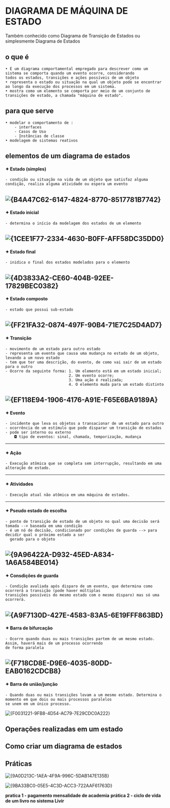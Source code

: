 # DIAGRAMA DE MÁQUINA DE ESTADO
Também conhecido como Diagrama de Transição de Estados ou simplesmente Diagrama de Estados
## o que é
    • É um diagrama comportamental empregado para descrever como um sistema se comporta quando um evento ocorre, considerando 
    todos os estados, transições e ações possíveis de um objeto
    • representa o estado ou situação na qual um objeto pode se encontrar ao longo da execução dos processos em um sistema.
    • mostra como um elemento se comporta por meio de um conjunto de transições de estado, a chamada "máquina de estado".
## para que serve
    • modelar o comportamento de :
        - interfaces
        - Casos de Uso
        - Instâncias de classe
    • modelagem de sistemas reativos
## elementos de um diagrama de estados
#### ✦ Estado (simples)
    - condição ou situação na vida de um objeto que satisfaz alguma condição, realiza alguma atividade ou espera um evento
![{B4A47C62-6147-4824-8770-8517781B7742}](https://github.com/user-attachments/assets/975aaead-d1ea-4afc-8749-bc7ba8bca9ff)
---
#### ✦ Estado inicial
    - determina o início da modelagem dos estados de um elemento
![{1CEE1F77-2334-4630-B0FF-AFF58DC35DD0}](https://github.com/user-attachments/assets/2ed5a92e-215b-4fbf-a99d-16f80d1288c4)
---
#### ✦ Estado final
    - inidica o final dos estados modelados para o elemento
![{4D3833A2-CE60-404B-92EE-17829BEC0382}](https://github.com/user-attachments/assets/d7f1bc05-ad27-42bf-98ef-370dc97cb7fe)
---
#### ✦ Estado composto
    - estado que possui sub-estado
![{FF21FA32-0874-497F-90B4-71E7C25D4AD7}](https://github.com/user-attachments/assets/71833e82-e194-49ff-a286-779730a6bfea)
---
#### ✦ Transição
    - movimento de um estado para outro estado
    - representa um evento que causa uma mudança no estado de um objeto, levando a um novo estado
    - tem que ter uma descrição, do evento, de como vai sair de um estado para o outro
    - Ocorre da seguinte forma: 1. Um elemento está em um estado inicial; 
                                2. Um evento ocorre;
                                3. Uma ação é realizada;
                                4. O elemento muda para um estado distinto
![{EF118E94-1906-4176-A91E-F65E6BA9189A}](https://github.com/user-attachments/assets/2996bd3c-74cd-455c-a055-0a6db044ce81)
---
#### ✦ Evento
    - incidente que leva os objetos a transacionar de um estado para outro
    - ocorrência de um estímulo que pode disparar um transição de estados
    - pode ser interno ou externo
        ◘ tipo de eventos: sinal, chamada, temporização, mudança
---
#### ✦ Ação
    - Execução atômica que se completa sem interrupção, resultando em uma alteração de estado.
---
#### ✦ Atividades
    - Execução atual não atômica em uma máquina de estados.
--- 
#### ✦ Pseudo estado de escolha
    - ponto de transição de estado de um objeto no qual uma decisão será tomada --> baseada em uma condição
    - é um nó de decisão, condicionado por condições de guarda --> para decidir qual o próximo estado a ser
      gerado para o objeto
![{9A96422A-D932-45ED-A834-1A6A584BE014}](https://github.com/user-attachments/assets/d4d06f5f-7353-4654-9946-c5d8245400f0)
---
#### ✦ Consdições de guarda
    - Condição avaliada após disparo de um evento, que determina como ocorrerá a transição (pode haver múltiplas
    transições possíveis do mesmo estado com o mesmo disparo) mas só uma ocorrerá.
![{A9F7130D-427E-4583-83A5-6E19FFF863BD}](https://github.com/user-attachments/assets/be2fda90-3a84-4ecf-96eb-5ce2c3e930f9)
---
#### ✦ Barra de bifurcação
    - Ocorre quando duas ou mais transições partem de um mesmo estado. Assim, haverá mais de um processo ocorrendo 
    de forma paralela
![{F718CD8E-D9E6-4035-80DD-EAB0162CDCB8}](https://github.com/user-attachments/assets/24e633b7-3e40-46d5-ae36-f88654608967)
---
#### ✦ Barra de união/junção
    - Quando duas ou mais transições levam a um mesmo estado. Determina o momento em que dois ou mais processos paralelos
    se unem em um único processo.
![{F0031221-9FB8-4D54-AC79-7E29CDC0A222}](https://github.com/user-attachments/assets/6af09a1e-9512-4475-b3a4-1c0695609b5a)

## Operações realizadas em um estado
## Como criar um diagrama de estados
## Práticas
![{9A0D213C-1AEA-4F9A-996C-5DAB147E135B}](https://github.com/user-attachments/assets/77a05168-0c23-459e-b0f9-48c82624e21a)

![{9BA33BC0-05E5-4C3D-ACC3-722AAF61763D}](https://github.com/user-attachments/assets/5aa0b1fb-5554-4419-b409-abe54dc04515)


**pratica 1 - pagamento mensalidade de academia**
**prática 2 - ciclo de vida de um livro no sistema Livir**


